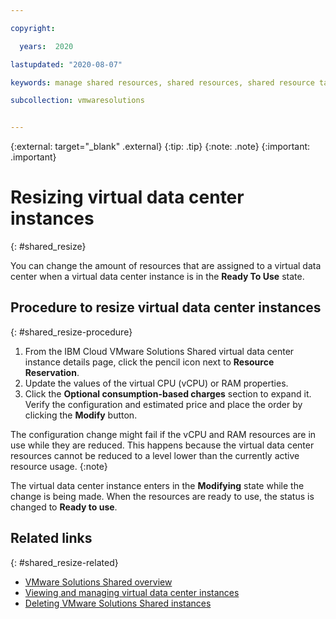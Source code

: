 ```yaml
---

copyright:

  years:  2020

lastupdated: "2020-08-07"

keywords: manage shared resources, shared resources, shared resource tasks

subcollection: vmwaresolutions


---
```


{:external: target="_blank" .external}
{:tip: .tip}
{:note: .note}
{:important: .important}

# Resizing virtual data center instances
{: #shared_resize}

You can change the amount of resources that are assigned to a virtual data center when a virtual data center instance is in the **Ready To Use** state.

## Procedure to resize virtual data center instances
{: #shared_resize-procedure}

1. From the IBM Cloud VMware Solutions Shared virtual data center instance details page, click the pencil icon next to **Resource Reservation**.
2. Update the values of the virtual CPU (vCPU) or RAM properties.
3. Click the **Optional consumption-based charges** section to expand it. Verify the configuration and estimated price and place the order by clicking the **Modify** button.

The configuration change might fail if the vCPU and RAM resources are in use while they are reduced. This happens because the virtual data center resources cannot be reduced to a level lower than the currently active resource usage.
{:note}

The virtual data center instance enters in the **Modifying** state while the change is being made. When the resources are ready to use, the status is changed to **Ready to use**.

## Related links
{: #shared_resize-related}

* [VMware Solutions Shared overview](/docs/vmwaresolutions?topic=vmwaresolutions-shared_overview)
* [Viewing and managing virtual data center instances](/docs/vmwaresolutions?topic=vmwaresolutions-shared_managing)
* [Deleting VMware Solutions Shared instances](/docs/vmwaresolutions?topic=vmwaresolutions-shared_deletinginstance)
